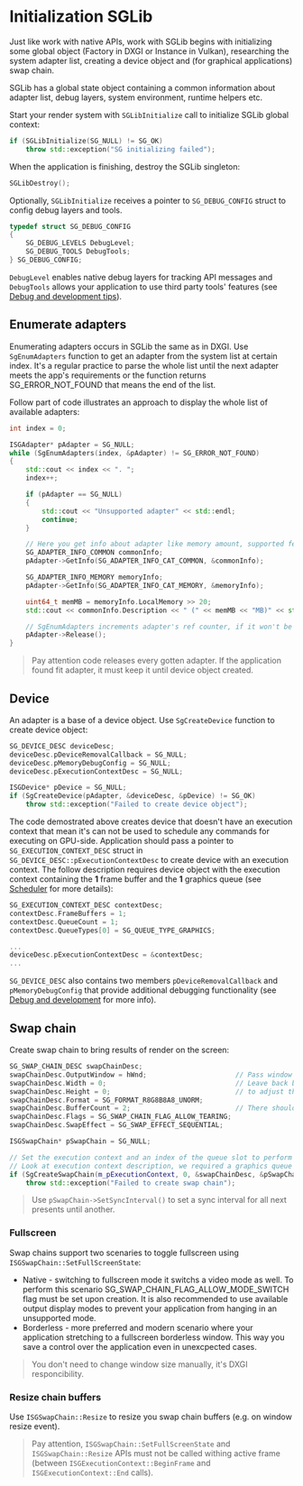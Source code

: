 # Initialization SGLib

Just like work with native APIs, work with SGLib begins with initializing some global object (Factory in DXGI or Instance in Vulkan), researching the system adapter list, creating a device object and (for graphical applications) swap chain.

SGLib has a global state object containing a common information about adapter list, debug layers, system environment, runtime helpers etc.

Start your render system with ```SGLibInitialize``` call to initialize SGLib global context:
```cpp 
if (SGLibInitialize(SG_NULL) != SG_OK)
    throw std::exception("SG initializing failed");
```

When the application is finishing, destroy the SGLib singleton:
```cpp 
SGLibDestroy();
```

Optionally, ```SGLibInitialize``` receives a pointer to ```SG_DEBUG_CONFIG``` struct to config debug layers and tools.

```cpp
typedef struct SG_DEBUG_CONFIG
{
    SG_DEBUG_LEVELS DebugLevel;
    SG_DEBUG_TOOLS DebugTools;
} SG_DEBUG_CONFIG;
```

```DebugLevel``` enables native debug layers for tracking API messages and ```DebugTools``` allows your application to use third party tools' features (see [Debug and development tips](DebugAndDev.md)).

## Enumerate adapters

Enumerating adapters occurs in SGLib the same as in DXGI. Use ```SgEnumAdapters``` function to get an adapter from the system list at certain index. It's a regular practice to parse the whole list until the next adapter meets the app's requirements or the function returns SG_ERROR_NOT_FOUND that means the end of the list.

Follow part of code illustrates an approach to display the whole list of available adapters:
```cpp 
int index = 0;

ISGAdapter* pAdapter = SG_NULL;
while (SgEnumAdapters(index, &pAdapter) != SG_ERROR_NOT_FOUND)
{
    std::cout << index << ". ";
    index++;

    if (pAdapter == SG_NULL)
    {
        std::cout << "Unsupported adapter" << std::endl;
        continue;
    }

    // Here you get info about adapter like memory amount, supported features etc.
    SG_ADAPTER_INFO_COMMON commonInfo;
    pAdapter->GetInfo(SG_ADAPTER_INFO_CAT_COMMON, &commonInfo);

    SG_ADAPTER_INFO_MEMORY memoryInfo;
    pAdapter->GetInfo(SG_ADAPTER_INFO_CAT_MEMORY, &memoryInfo);

    uint64_t memMB = memoryInfo.LocalMemory >> 20;
    std::cout << commonInfo.Description << " (" << memMB << "MB)" << std::endl;

    // SgEnumAdapters increments adapter's ref counter, if it won't be used, need to release
    pAdapter->Release();
}
```
> Pay attention code releases every gotten adapter. If the application found fit adapter, it must keep it until device object created.

## Device
An adapter is a base of a device object. Use ```SgCreateDevice``` function to create device object:
```cpp
SG_DEVICE_DESC deviceDesc;
deviceDesc.pDeviceRemovalCallback = SG_NULL;
deviceDesc.pMemoryDebugConfig = SG_NULL;
deviceDesc.pExecutionContextDesc = SG_NULL;

ISGDevice* pDevice = SG_NULL;
if (SgCreateDevice(pAdapter, &deviceDesc, &pDevice) != SG_OK)
    throw std::exception("Failed to create device object");
```

The code demostrated above creates device that doesn't have an execution context that mean it's can not be used to schedule any commands for executing on GPU-side.
Application should pass a pointer to ```SG_EXECUTION_CONTEXT_DESC``` struct in ```SG_DEVICE_DESC::pExecutionContextDesc``` to create device with an execution context.
The follow description requires device object with the execution context containing the **1** frame buffer and the **1** graphics queue (see [Scheduler](Scheduler.md) for more details):
```cpp
SG_EXECUTION_CONTEXT_DESC contextDesc;
contextDesc.FrameBuffers = 1; 
contextDesc.QueueCount = 1;
contextDesc.QueueTypes[0] = SG_QUEUE_TYPE_GRAPHICS;

... 
deviceDesc.pExecutionContextDesc = &contextDesc;
...
```

```SG_DEVICE_DESC``` also contains two members ```pDeviceRemovalCallback``` and ```pMemoryDebugConfig``` that provide additional debugging functionality (see [Debug and development](DebugAndDev.md#debug-additional-functionality) for more info).

## Swap chain
Create swap chain to bring results of render on the screen:
```cpp
SG_SWAP_CHAIN_DESC swapChainDesc;
swapChainDesc.OutputWindow = hWnd;                      // Pass window handle
swapChainDesc.Width = 0;                                // Leave back buffers' size 0
swapChainDesc.Height = 0;                               // to adjust them to client rect
swapChainDesc.Format = SG_FORMAT_R8G8B8A8_UNORM;
swapChainDesc.BufferCount = 2;                          // There should be at least 2 buffer
swapChainDesc.Flags = SG_SWAP_CHAIN_FLAG_ALLOW_TEARING;
swapChainDesc.SwapEffect = SG_SWAP_EFFECT_SEQUENTIAL;

ISGSwapChain* pSwapChain = SG_NULL;

// Set the execution context and an index of the queue slot to perform the swap chain on it
// Look at execution context description, we required a graphics queue in slot #0
if (SgCreateSwapChain(m_pExecutionContext, 0, &swapChainDesc, &pSwapChain) != SG_OK)
    throw std::exception("Failed to create swap chain");
```

> Use ```pSwapChain->SetSyncInterval()``` to set a sync interval for all next presents until another.

### Fullscreen
Swap chains support two scenaries to toggle fullscreen using ```ISGSwapChain::SetFullScreenState```:
* Native - switching to fullscreen mode it switchs a video mode as well. To perform this scenario SG_SWAP_CHAIN_FLAG_ALLOW_MODE_SWITCH flag must be set upon creation. It is also recommended to use available output display modes to prevent your application from hanging in an unsupported mode.
* Borderless - more preferred and modern scenario where your application stretching to a fullscreen borderless window. This way you save a control over the application even in unexcpected cases.
> You don't need to change window size manually, it's DXGI responcibility.

### Resize chain buffers
Use ```ISGSwapChain::Resize``` to resize you swap chain buffers (e.g. on window resize event).

> Pay attention, ```ISGSwapChain::SetFullScreenState``` and ```ISGSwapChain::Resize``` APIs must not be called withing active frame (between ```ISGExecutionContext::BeginFrame``` and  ```ISGExecutionContext::End``` calls).

